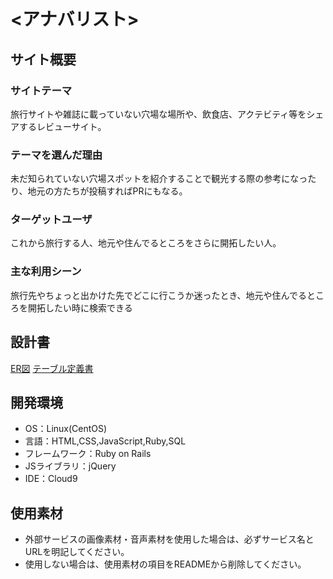 # <アナバリスト>

## サイト概要
### サイトテーマ
旅行サイトや雑誌に載っていない穴場な場所や、飲食店、アクテビティ等をシェアするレビューサイト。

### テーマを選んだ理由
未だ知られていない穴場スポットを紹介することで観光する際の参考になったり、地元の方たちが投稿すればPRにもなる。

### ターゲットユーザ
これから旅行する人、地元や住んでるところをさらに開拓したい人。

### 主な利用シーン
旅行先やちょっと出かけた先でどこに行こうか迷ったとき、地元や住んでるところを開拓したい時に検索できる

## 設計書
[ER図](https://app.diagrams.net/#G1hzGyShsfYTBZPZhXKUNSuknbXGXEngFJ)
[テーブル定義書](https://docs.google.com/spreadsheets/d/1NiIMUzkn8DBCp7RWL6rXD7OQG8RrPxQFoaPDSD3_Xro/edit#gid=167916463)

## 開発環境
- OS：Linux(CentOS)
- 言語：HTML,CSS,JavaScript,Ruby,SQL
- フレームワーク：Ruby on Rails
- JSライブラリ：jQuery
- IDE：Cloud9

## 使用素材
- 外部サービスの画像素材・音声素材を使用した場合は、必ずサービス名とURLを明記してください。
- 使用しない場合は、使用素材の項目をREADMEから削除してください。
